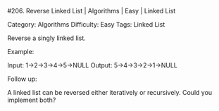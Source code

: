 #206. Reverse Linked List | Algorithms | Easy | Linked List

Category: Algorithms
Difficulty: Easy
Tags: Linked List

Reverse a singly linked list.

Example:


Input: 1->2->3->4->5->NULL
Output: 5->4->3->2->1->NULL


Follow up:

A linked list can be reversed either iteratively or recursively. Could you implement both?

